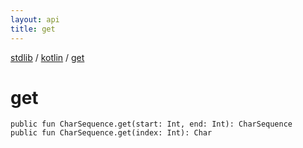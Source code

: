 ```yaml
---
layout: api
title: get
---
```

[stdlib](../index.md) / [kotlin](index.md) / [get](get.md)

# get

```
public fun CharSequence.get(start: Int, end: Int): CharSequence
public fun CharSequence.get(index: Int): Char
```
